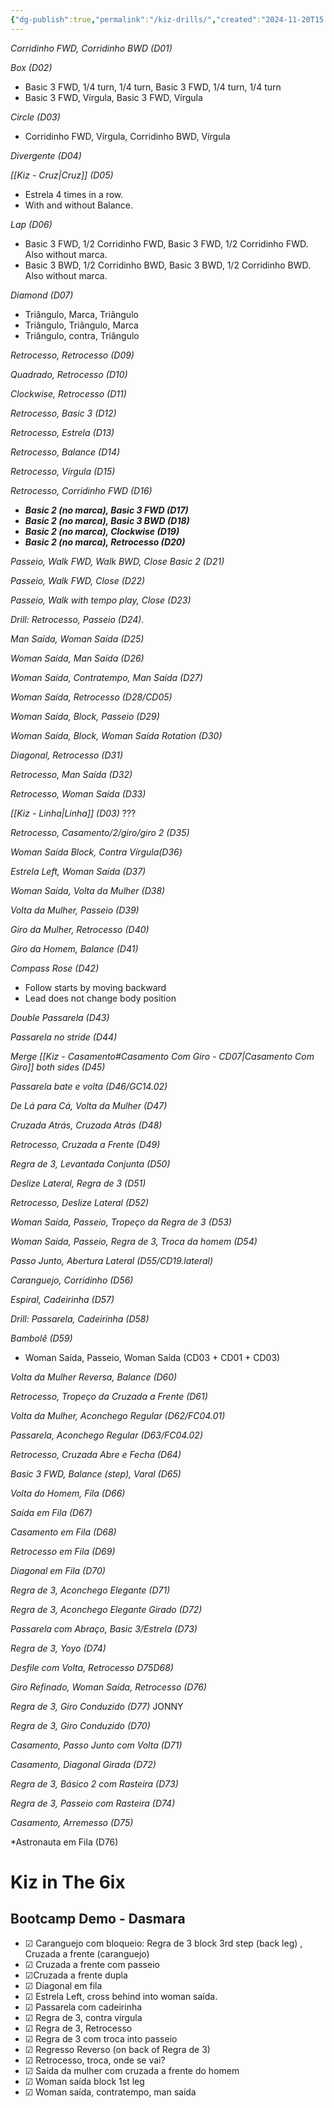 ```yaml
---
{"dg-publish":true,"permalink":"/kiz-drills/","created":"2024-11-20T15:30:18.882-05:00","updated":"2025-01-28T15:33:07.890-05:00"}
---
```




*Corridinho FWD, Corridinho BWD (D01)*

*Box (D02)*
- Basic 3 FWD, 1/4 turn, 1/4 turn, Basic 3 FWD, 1/4 turn, 1/4 turn
- Basic 3 FWD, Vírgula, Basic 3 FWD, Vírgula

*Circle (D03)*
- Corridinho FWD, Vírgula, Corridinho BWD, Vírgula

*Divergente (D04)*

*[[Kiz - Cruz\|Cruz]] (D05)*
- Estrela 4 times in a row.
- With and without Balance.

*Lap (D06)*
- Basic 3 FWD, 1/2 Corridinho FWD, Basic 3 FWD, 1/2 Corridinho FWD. Also without marca.
- Basic 3 BWD, 1/2 Corridinho BWD, Basic 3 BWD, 1/2 Corridinho BWD. Also without marca.

*Diamond (D07)*
 - Triângulo, Marca, Triângulo
 - Triângulo, Triângulo, Marca
 - Triângulo, contra, Triângulo

*Retrocesso, Retrocesso (D09)*

*Quadrado, Retrocesso (D10)*

*Clockwise, Retrocesso (D11)*

*Retrocesso, Basic 3 (D12)*

*Retrocesso, Estrela (D13)*

*Retrocesso, Balance (D14)*

*Retrocesso, Vírgula (D15)*

*Retrocesso, Corridinho FWD (D16)*

- ***Basic 2 (no marca), Basic 3 FWD (D17)***
- ***Basic 2 (no marca), Basic 3 BWD (D18)***
- ***Basic 2 (no marca), Clockwise (D19)***
- ***Basic 2 (no marca), Retrocesso (D20)***

*Passeio, Walk FWD, Walk BWD, Close Basic 2 (D21)*

*Passeio, Walk FWD, Close (D22)*

*Passeio, Walk with tempo play, Close (D23)*

*Drill: Retrocesso, Passeio (D24).*

*Man Saída, Woman Saída (D25)*

*Woman Saída, Man Saída (D26)*

*Woman Saída, Contratempo, Man Saída (D27)*

*Woman Saída, Retrocesso (D28/CD05)*

*Woman Saída, Block, Passeio (D29)*

*Woman Saída, Block, Woman Saída Rotation (D30)*

*Diagonal, Retrocesso (D31)*

*Retrocesso, Man Saída (D32)*

*Retrocesso, Woman Saída (D33)*

*[[Kiz - Linha\|Linha]] (D03)* ???

*Retrocesso, Casamento/2/giro/giro 2 (D35)*

*Woman Saída Block, Contra Vírgula(D36)*

*Estrela Left, Woman Saída (D37)*

*Woman Saída, Volta da Mulher (D38)*

*Volta da Mulher, Passeio (D39)*

*Giro da Mulher, Retrocesso (D40)*

*Giro da Homem, Balance (D41)*

*Compass Rose (D42)*
- Follow starts by moving backward
- Lead does not change body position

*Double Passarela (D43)*

*Passarela no stride (D44)*

*Merge [[Kiz - Casamento#Casamento Com Giro - CD07\|Casamento Com Giro]] both sides (D45)*

*Passarela bate e volta (D46/GC14.02)*

*De Lá para Cá, Volta da Mulher (D47)*

*Cruzada Atrás, Cruzada Atrás (D48)*

*Retrocesso, Cruzada a Frente (D49)*

*Regra de 3, Levantada Conjunta (D50)*

*Deslize Lateral, Regra de 3 (D51)*

*Retrocesso, Deslize Lateral (D52)*

*Woman Saída, Passeio, Tropeço da Regra de 3 (D53)*

*Woman Saída, Passeio, Regra de 3, Troca da homem (D54)*

*Passo Junto, Abertura Lateral (D55/CD19.lateral)*

*Caranguejo, Corridinho (D56)*

*Espiral, Cadeirinha (D57)*

*Drill: Passarela, Cadeirinha (D58)*

*Bambolê (D59)*
- Woman Saída, Passeio, Woman Saída (CD03 + CD01 + CD03)

*Volta da Mulher Reversa, Balance (D60)*

*Retrocesso, Tropeço da Cruzada a Frente (D61)*

*Volta da Mulher, Aconchego Regular (D62/FC04.01)*

*Passarela, Aconchego Regular (D63/FC04.02)*

*Retrocesso, Cruzada Abre e Fecha (D64)*

*Basic 3 FWD, Balance (step), Varal (D65)*

*Volta do Homem, Fila (D66)*

*Saída em Fila (D67)*

*Casamento em Fila (D68)*

*Retrocesso em Fila (D69)*

*Diagonal em Fila (D70)*

*Regra de 3, Aconchego Elegante (D71)*

*Regra de 3, Aconchego Elegante Girado (D72)*

*Passarela com Abraço, Basic 3/Estrela (D73)*

*Regra de 3, Yoyo (D74)*

*Desfile com Volta, Retrocesso D75D68)*

*Giro Refinado, Woman Saída, Retrocesso (D76)*

*Regra de 3, Giro Conduzido (D77)* JONNY

*Regra de 3, Giro Conduzido (D70)*

*Casamento, Passo Junto com Volta (D71)*

*Casamento, Diagonal Girada (D72)*

*Regra de 3, Básico 2 com Rasteira (D73)*

*Regra de 3, Passeio com Rasteira (D74)*

*Casamento, Arremesso (D75)*

*Astronauta em Fila (D76)

# Kiz in The 6ix

## Bootcamp Demo - Dasmara

- ☑ Caranguejo com bloqueio: Regra de 3 block 3rd step (back leg) , Cruzada a frente (caranguejo)
- ☑ Cruzada a frente com passeio
- ☑Cruzada a frente dupla
- ☑ Diagonal em fila
- ☑ Estrela Left, cross behind into woman saída.
- ☑ Passarela com cadeirinha
- ☑ Regra de 3, contra vírgula
- ☑ Regra de 3, Retrocesso
- ☑ Regra de 3 com troca into passeio
- ☑ Regresso Reverso (on back of Regra de 3)
- ☑ Retrocesso, troca, onde se vai?
- ☑ Saída da mulher com cruzada a frente do homem
- ☑ Woman saída block 1st leg
- ☑ Woman saída, contratempo, man saída
